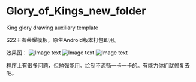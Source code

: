 # Glory_of_Kings_new_folder
King glory drawing auxiliary template

S22王者荣耀模板，原生Android版本打包即用。

效果图：
![Image text](http://www.fengshayun.cn/gitimg/1.jpg)
![Image text](http://www.fengshayun.cn/gitimg/2.jpg)
![Image text](http://www.fengshayun.cn/gitimg/3.jpg)

程序上有很多问题，但勉强能用。绘制不流畅一卡一卡的。有能力你们就修复去吧。
